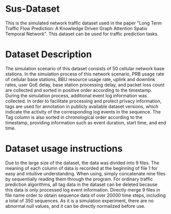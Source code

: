 # Sus-Dataset

This is the simulated network traffic dataset used in the paper "Long Term Traffic Flow Prediction: A Knowledge Driven Graph Attention Spatio Temporal Network". This dataset can be used for traffic prediction tasks.

# Dataset Description
The simulation scenario of this dataset consists of 50 cellular network base stations. In the simulation process of this network scenario, PRB usage rate of cellular base stations, BBU resource usage rate, uplink and downlink rates, user QoE delay, base station processing delay, and packet loss count are collected and sorted in positive order according to the timestamp. During the simulation process, additional event log information was collected. In order to facilitate processing and protect privacy information, tags are used for annotation in publicly available dataset versions, which indicate the activity of the corresponding log events in the sequence. The Tag column is also sorted in chronological order according to the timestamp, providing information such as event duration, start time, and end time.

# Dataset usage instructions
Due to the large size of the dataset, the data was divided into 9 files. The meaning of each column of data is recorded at the beginning of file 1 for easy and intuitive understanding. When using, simply concatenate nine files by sequentially reading them through the program. For ordinary traffic prediction algorithms, all tag data in the dataset can be deleted because this data is only processed log event information. Directly merge 9 files in file name order to obtain sequence data of over 20000 time steps, including a total of 350 sequences. As it is a simulation experiment, there are no abnormal null values, and it can be directly normalized before use.
